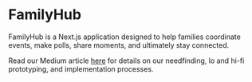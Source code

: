 # FamilyHub

FamilyHub is a Next.js application designed to help families coordinate events, make polls, share moments, and ultimately stay connected.

Read our Medium article [here](https://wenxich.medium.com/familyhub-stay-close-even-miles-apart-ae5b19947382) for details on our needfinding, lo and hi-fi prototyping, and implementation processes.
